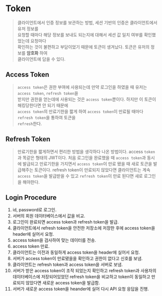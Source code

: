 # Token
> 클라이언트에서 인증 정보를 보관하는 방법, 세션 기반의 인증은 클라이언트에서 유저 정보를  
> 요청할 때마다 해당 정보를 보내도 되는지에 대해서 세션 값 일치 여부를 확인했었는데 요청마다  
> 확인하는 것이 불편하고 부담이었기 때문에 토큰이 생겨났다. 토큰은 유저의 정보를 __암호화__ 하여  
> 클라이언트에 담을 수 있다.

## Access Token
> `access token`은 권한 부여에 사용되는데 만약 로그인을 하였을 때 유저는 `access token`, `refresh token`을  
> 받지만 권한을 얻는데에 사용되는 것은 `access token`뿐이다. 하지만 이 토큰이 해킹당한다면 안 되기 때문에  
> `access token`의 만료기한을 짧게 하여 `access token`이 만료될 때마다 `refresh token`을 통하여 토큰을  
> `refresh`한다.

## Refresh Token
> 만료기한을 짧게하면서 편리한 방법을 생각하다 나온 방법이다. access `token`과 똑같은 형태의 JWT이다.
> 처음 로그인을 완료했을 때 `access token`과 동시에 발급되고 만료기한을 가지면서 `access token`이
> 만료 됐을 때 새로 토큰을 발급해주는 토큰이다. refresh token이 만료되지 않았다면 클라이언트는
> 계속 `access token`을 발급받을 수 있고 `refresh token`이 만료 된다면 새로 로그인을 해야한다.

## Login Procedure
1. id, password로 로그인.
2. 서버의 회원 데이터베이스에서 값을 비교.
3.  로그인이 완료되면 access token과 refresh token을 발급.  
4. 클라이언트에서 refresh token을 안전한 저장소에 저장한 후에 access token을 header에 실어서 요청.  
5. access token을 검사하여 맞는 데이터를 전송.   
6. access token 만료.
7. 클라이언트는 이전과 동일하게 access token을 header에 실어서 요청.
8. 서버가 access token이 만료됐을을 확인하고 권한이 없다고 신호를 보냄.
9. 클라이언트는 refresh token과 access token을 서버로 보냄.
10. 서버가 받은 access token이 조작 되었는지 확인하고 refresh token과 사용자의 데이터베이스에
    저장되어있었던 refresh token을 비교하고 token이 동일하고 만료되지 않았다면 새로운 access token을 발급함.
11. 서버가 새로운 access token을 heander에 실어 다시 API 요청 응답을 진행.
